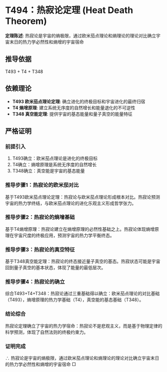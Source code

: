 # T494：热寂论定理 (Heat Death Theorem)

**定理陈述**: 热寂论是宇宙的熵极限，通过欧米茄点理论和熵理论的理论对比确立宇宙末日的热力学必然性和熵增的宇宙宿命

## 推导依据
T493 + T4 + T348

## 依赖理论
- **T493 欧米茄点理论定理**: 确立进化的终极目标和宇宙进化的最终归宿
- **T4 熵增原理**: 建立系统无序度的自然增长和能量退化的不可逆性
- **T348 真空能定理**: 提供宇宙的基态能量和量子真空的能量特征

## 严格证明

### 前提引入
1. T493确立：欧米茄点理论是进化的终极目标
2. T4确立：熵增原理是系统无序度的自然增长
3. T348确立：真空能是宇宙的基态能量

### 推导步骤1：热寂论的欧米茄对比
基于T493欧米茄点理论定理：热寂论与欧米茄点理论形成根本对比。热寂论预测宇宙的热力学终结，与欧米茄点理论的进化乐观主义形成哲学张力。

### 推导步骤2：热寂论的熵增基础
基于T4熵增原理：热寂论建立在熵增原理的必然性基础之上。热寂论体现熵增原理在宇宙尺度的终极应用，预测宇宙的热力学平衡终态。

### 推导步骤3：热寂论的真空特征
基于T348真空能定理：热寂论的终态接近量子真空的基态。热寂状态可能是宇宙回到量子真空的基本状态，体现了能量的最低层次。

### 推导步骤4：热寂论的确立
综合T493+T4+T348：热寂论通过三重基础得以确立：欧米茄点理论的对比基础（T493），熵增原理的热力学基础（T4），真空能的基态基础（T348）。

### 结论综合
热寂论定理确立了宇宙的热力学宿命：热寂论不是悲观主义，而是基于物理定律的科学预测，体现了自然法则的终极约束力。

### 证明完成
∴ 热寂论是宇宙的熵极限，通过欧米茄点理论和熵理论的理论对比确立宇宙末日的热力学必然性和熵增的宇宙宿命 □